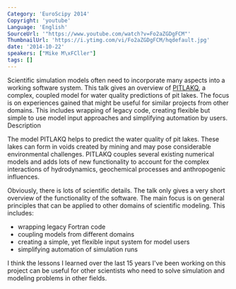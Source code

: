```yaml
---
Category: 'EuroScipy 2014'
Copyright: 'youtube'
Language: 'English'
SourceUrl: '"https://www.youtube.com/watch?v=Fo2aZGDgFCM"'
ThumbnailUrl: 'https://i.ytimg.com/vi/Fo2aZGDgFCM/hqdefault.jpg'
date: '2014-10-22'
speakers: ["Mike M\xFCller"]
tags: []
---
```

Scientific simulation models often need to incorporate many aspects into a
working software system. This talk gives an overview of
[PITLAKQ](http://www.pitlakq.com/), a complex, coupled model for water
quality predictions of pit lakes. The focus is on experiences gained that
might be useful for similar projects from other domains. This includes
wrapping of legacy code, creating flexible but simple to use model input
approaches and simplifying automation by users.  Description

The model PITLAKQ helps to predict the water quality of pit lakes. These
lakes can form in voids created by mining and may pose considerable
environmental challenges. PITLAKQ couples several existing numerical models
and adds lots of new functionality to account for the complex interactions
of hydrodynamics, geochemical processes and anthropogenic influences.

Obviously, there is lots of scientific details. The talk only gives a very
short overview of the functionality of the software. The main focus is on
general principles that can be applied to other domains of scientific
modeling. This includes:

* wrapping legacy Fortran code
* coupling models from different domains
* creating a simple, yet flexible input system for model users
* simplifying automation of simulation runs

I think the lessons I learned over the last 15 years I've been working on
this project can be useful for other scientists who need to solve simulation
and modeling problems in other fields.
